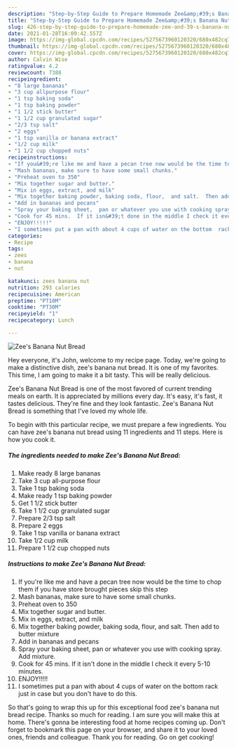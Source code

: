 ```yaml
---
description: "Step-by-Step Guide to Prepare Homemade Zee&amp;#39;s Banana Nut Bread"
title: "Step-by-Step Guide to Prepare Homemade Zee&amp;#39;s Banana Nut Bread"
slug: 426-step-by-step-guide-to-prepare-homemade-zee-and-39-s-banana-nut-bread
date: 2021-01-28T16:09:42.557Z
image: https://img-global.cpcdn.com/recipes/5275673960120320/680x482cq70/zees-banana-nut-bread-recipe-main-photo.jpg
thumbnail: https://img-global.cpcdn.com/recipes/5275673960120320/680x482cq70/zees-banana-nut-bread-recipe-main-photo.jpg
cover: https://img-global.cpcdn.com/recipes/5275673960120320/680x482cq70/zees-banana-nut-bread-recipe-main-photo.jpg
author: Calvin Wise
ratingvalue: 4.2
reviewcount: 7388
recipeingredient:
- "8 large bananas"
- "3 cup allpurpose flour"
- "1 tsp baking soda"
- "1 tsp baking powder"
- "1 1/2 stick butter"
- "1 1/2 cup granulated sugar"
- "2/3 tsp salt"
- "2 eggs"
- "1 tsp vanilla or banana extract"
- "1/2 cup milk"
- "1 1/2 cup chopped nuts"
recipeinstructions:
- "If you&#39;re like me and have a pecan tree now would be the time to chop them if you have store brought pieces skip this step"
- "Mash bananas, make sure to have some small chunks."
- "Preheat oven to 350"
- "Mix together sugar and butter."
- "Mix in eggs, extract, and milk"
- "Mix together baking powder, baking soda, flour,  and salt.  Then add to butter mixture"
- "Add in bananas and pecans"
- "Spray your baking sheet,  pan or whatever you use with cooking spray. Add mixture."
- "Cook for 45 mins.  If it isn&#39;t done in the middle I check it every 5-10 minutes."
- "ENJOY!!!!!"
- "I sometimes put a pan with about 4 cups of water on the bottom  rack just in case but you don&#39;t have to do this."
categories:
- Recipe
tags:
- zees
- banana
- nut

katakunci: zees banana nut 
nutrition: 293 calories
recipecuisine: American
preptime: "PT10M"
cooktime: "PT30M"
recipeyield: "1"
recipecategory: Lunch

---
```



![Zee&#39;s Banana Nut Bread](https://img-global.cpcdn.com/recipes/5275673960120320/680x482cq70/zees-banana-nut-bread-recipe-main-photo.jpg)

Hey everyone, it's John, welcome to my recipe page. Today, we're going to make a distinctive dish, zee&#39;s banana nut bread. It is one of my favorites. This time, I am going to make it a bit tasty. This will be really delicious.

Zee&#39;s Banana Nut Bread is one of the most favored of current trending meals on earth. It is appreciated by millions every day. It's easy, it's fast, it tastes delicious. They're fine and they look fantastic. Zee&#39;s Banana Nut Bread is something that I've loved my whole life.




To begin with this particular recipe, we must prepare a few ingredients. You can have zee&#39;s banana nut bread using 11 ingredients and 11 steps. Here is how you cook it.

<!--inarticleads1-->

##### The ingredients needed to make Zee&#39;s Banana Nut Bread:

1. Make ready 8 large bananas
1. Take 3 cup all-purpose flour
1. Take 1 tsp baking soda
1. Make ready 1 tsp baking powder
1. Get 1 1/2 stick butter
1. Take 1 1/2 cup granulated sugar
1. Prepare 2/3 tsp salt
1. Prepare 2 eggs
1. Take 1 tsp vanilla or banana extract
1. Take 1/2 cup milk
1. Prepare 1 1/2 cup chopped nuts




<!--inarticleads2-->

##### Instructions to make Zee&#39;s Banana Nut Bread:

1. If you&#39;re like me and have a pecan tree now would be the time to chop them if you have store brought pieces skip this step
1. Mash bananas, make sure to have some small chunks.
1. Preheat oven to 350
1. Mix together sugar and butter.
1. Mix in eggs, extract, and milk
1. Mix together baking powder, baking soda, flour,  and salt.  Then add to butter mixture
1. Add in bananas and pecans
1. Spray your baking sheet,  pan or whatever you use with cooking spray. Add mixture.
1. Cook for 45 mins.  If it isn&#39;t done in the middle I check it every 5-10 minutes.
1. ENJOY!!!!!
1. I sometimes put a pan with about 4 cups of water on the bottom  rack just in case but you don&#39;t have to do this.




So that's going to wrap this up for this exceptional food zee&#39;s banana nut bread recipe. Thanks so much for reading. I am sure you will make this at home. There's gonna be interesting food at home recipes coming up. Don't forget to bookmark this page on your browser, and share it to your loved ones, friends and colleague. Thank you for reading. Go on get cooking!
